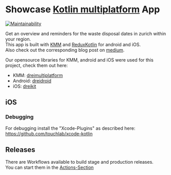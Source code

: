 # Showcase [Kotlin multiplatform](https://kotlinlang.org/lp/mobile/) App
[![Maintainability](https://api.codeclimate.com/v1/badges/648a4e125117c343d239/maintainability)](https://codeclimate.com/repos/5ffd6aeef9d3ad139f0026e2/maintainability)

Get an overview and reminders for the waste disposal dates in zurich within your region.<br />
This app is built with [KMM](https://kotlinlang.org/lp/mobile/) and [ReduxKotlin](https://reduxkotlin.org/) for android and iOS.<br />
Also check out the corresponding blog post on [medium](https://blog.dreipol.ch/trash-disposal-with-kotlin-multiplattform-12abb5b5eb2c).<br />

Our opensource libraries for KMM, android and iOS were used for this project, check them out here:
* KMM: [dreimultiplatform](https://github.com/dreipol/dreimultiplatform)
* Android: [dreidroid](https://github.com/dreipol/dreidroid)
* iOS: [dreikit](https://github.com/dreipol/dreiKit)

## iOS
### Debugging
For debugging install the "Xcode-Plugins" as described here: https://github.com/touchlab/xcode-kotlin

## Releases
There are Workflows available to build stage and production releases.<br >
You can start them in the [Actions-Section](https://github.com/dreipol/multiplatform-redux-sample/actions)
